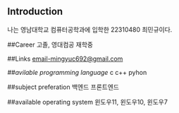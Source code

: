
## Introduction
나는 영남대학교 컴퓨터공학과에 입학한 22310480 최민규이다.

##Career
고졸, 영대컴공 재학중

##Links
email-mingyuc692@gmail.com

*##avilable programming language*
c
c++
pyhon

##subject preferation
백엔드
프론트엔드

##available operating system
윈도우11, 윈도우10, 윈도우7
